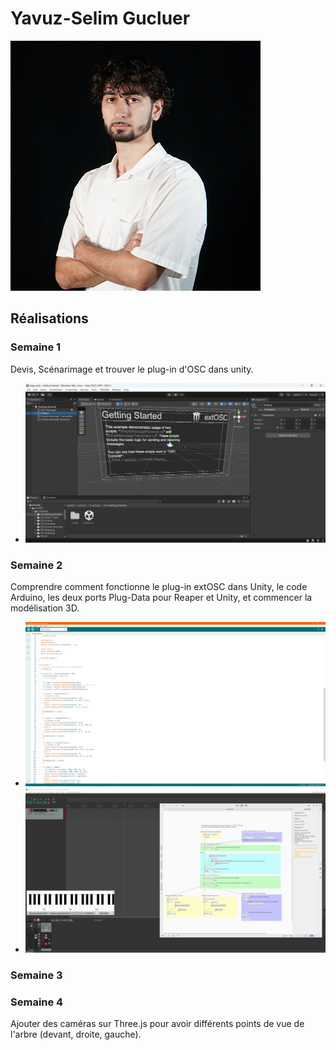 # Yavuz-Selim Gucluer

 ![Yavuz](../../Assets/Images/Membres/yavuz_selim_gucluer/yavuz.png)

 ## Réalisations

 <!-- Une image par semaine de la réalisation dont tu es le plus fier avec une légende -->
### Semaine 1
Devis, Scénarimage et trouver le plug-in d'OSC dans unity.
* ![S1 Plug-in Osc Unity](../../Assets/Images/Membres/yavuz_selim_gucluer/osc_unity.png)

### Semaine 2
Comprendre comment fonctionne le plug-in extOSC dans Unity, le code Arduino, les deux ports Plug-Data pour Reaper et Unity, et commencer la modélisation 3D.
* ![S2 Arduino](../../Assets/Images/Membres/yavuz_selim_gucluer/Arduino-semaine2.PNG)
* ![S2 Reaper-Plugdata](../../Assets/Images/Membres/yavuz_selim_gucluer/reaper-plugdata-semaine2.PNG)

### Semaine 3

### Semaine 4
Ajouter des caméras sur Three.js pour avoir différents points de vue de l'arbre (devant, droite, gauche).
